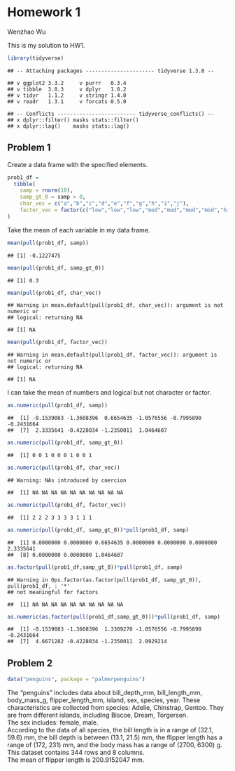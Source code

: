 Homework 1
================
Wenzhao Wu

This is my solution to HW1.

``` r
library(tidyverse)
```

    ## -- Attaching packages ---------------------- tidyverse 1.3.0 --

    ## v ggplot2 3.3.2     v purrr   0.3.4
    ## v tibble  3.0.3     v dplyr   1.0.2
    ## v tidyr   1.1.2     v stringr 1.4.0
    ## v readr   1.3.1     v forcats 0.5.0

    ## -- Conflicts ------------------------- tidyverse_conflicts() --
    ## x dplyr::filter() masks stats::filter()
    ## x dplyr::lag()    masks stats::lag()

## Problem 1

Create a data frame with the specified elements.

``` r
prob1_df = 
  tibble(
    samp = rnorm(10),
    samp_gt_0 = samp > 0,
    char_vec = c("a","b","c","d","e","f","g","h","i","j"),
    factor_vec = factor(c("low","low","low","mod","mod","mod","mod","high","high","high"))
)
```

Take the mean of each variable in my data frame.

``` r
mean(pull(prob1_df, samp))
```

    ## [1] -0.1227475

``` r
mean(pull(prob1_df, samp_gt_0))
```

    ## [1] 0.3

``` r
mean(pull(prob1_df, char_vec))
```

    ## Warning in mean.default(pull(prob1_df, char_vec)): argument is not numeric or
    ## logical: returning NA

    ## [1] NA

``` r
mean(pull(prob1_df, factor_vec))
```

    ## Warning in mean.default(pull(prob1_df, factor_vec)): argument is not numeric or
    ## logical: returning NA

    ## [1] NA

I can take the mean of numbers and logical but not character or factor.

``` r
as.numeric(pull(prob1_df, samp))
```

    ##  [1] -0.1539083 -1.3608396  0.6654635 -1.0576556 -0.7995890 -0.2431664
    ##  [7]  2.3335641 -0.4228034 -1.2350011  1.0464607

``` r
as.numeric(pull(prob1_df, samp_gt_0))
```

    ##  [1] 0 0 1 0 0 0 1 0 0 1

``` r
as.numeric(pull(prob1_df, char_vec))
```

    ## Warning: NAs introduced by coercion

    ##  [1] NA NA NA NA NA NA NA NA NA NA

``` r
as.numeric(pull(prob1_df, factor_vec))
```

    ##  [1] 2 2 2 3 3 3 3 1 1 1

``` r
as.numeric(pull(prob1_df, samp_gt_0))*pull(prob1_df, samp)
```

    ##  [1] 0.0000000 0.0000000 0.6654635 0.0000000 0.0000000 0.0000000 2.3335641
    ##  [8] 0.0000000 0.0000000 1.0464607

``` r
as.factor(pull(prob1_df,samp_gt_0))*pull(prob1_df, samp)
```

    ## Warning in Ops.factor(as.factor(pull(prob1_df, samp_gt_0)), pull(prob1_df, : '*'
    ## not meaningful for factors

    ##  [1] NA NA NA NA NA NA NA NA NA NA

``` r
as.numeric(as.factor(pull(prob1_df,samp_gt_0)))*pull(prob1_df, samp)
```

    ##  [1] -0.1539083 -1.3608396  1.3309270 -1.0576556 -0.7995890 -0.2431664
    ##  [7]  4.6671282 -0.4228034 -1.2350011  2.0929214

## Problem 2

``` r
data("penguins", package = "palmerpenguins")
```

The “penguins” includes data about bill\_depth\_mm, bill\_length\_mm,
body\_mass\_g, flipper\_length\_mm, island, sex, species, year. These
characteristics are collected from species: Adelie, Chinstrap, Gentoo.
They are from different islands, including Biscoe, Dream, Torgersen.  
The sex includes: female, male.  
According to the data of all species, the bill length is in a range of
(32.1, 59.6) mm, the bill depth is between (13.1, 21.5) mm, the flipper
length has a range of (172, 231) mm, and the body mass has a range of
(2700, 6300) g.  
This dataset contains 344 rows and 8 columns.  
The mean of flipper length is 200.9152047 mm.

